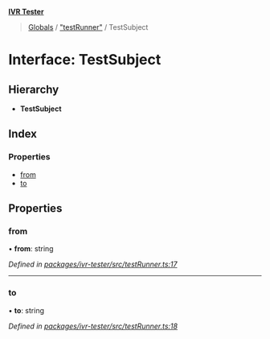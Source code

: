 **[IVR Tester](../README.md)**

> [Globals](../README.md) / ["testRunner"](../modules/_testrunner_.md) / TestSubject

# Interface: TestSubject

## Hierarchy

* **TestSubject**

## Index

### Properties

* [from](_testrunner_.testsubject.md#from)
* [to](_testrunner_.testsubject.md#to)

## Properties

### from

•  **from**: string

*Defined in [packages/ivr-tester/src/testRunner.ts:17](https://github.com/SketchingDev/ivr-tester/blob/0888491/packages/ivr-tester/src/testRunner.ts#L17)*

___

### to

•  **to**: string

*Defined in [packages/ivr-tester/src/testRunner.ts:18](https://github.com/SketchingDev/ivr-tester/blob/0888491/packages/ivr-tester/src/testRunner.ts#L18)*
